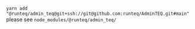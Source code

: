 `yarn add "@runteq/admin_teq@git+ssh://git@github.com:runteq/AdminTEQ.git#main"`
please see `node_modules/@runteq/admin_teq/`
